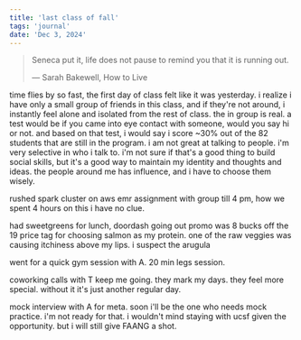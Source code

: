 ```yaml
---
title: 'last class of fall'
tags: 'journal'
date: 'Dec 3, 2024'
---
```


> Seneca put it, life does not pause to remind you that it is running out.
>
> ― Sarah Bakewell, How to Live

time flies by so fast, the first day of class felt like it was yesterday. i realize i have only a small group of friends in this class, and if they're not around, i instantly feel alone and isolated from the rest of class. the in group is real. a test would be if you came into eye contact with someone, would you say hi or not. and based on that test, i would say i score ~30% out of the 82 students that are still in the program. i am not great at talking to people. i'm very selective in who i talk to. i'm not sure if that's a good thing to build social skills, but it's a good way to maintain my identity and thoughts and ideas. the people around me has influence, and i have to choose them wisely.

rushed spark cluster on aws emr assignment with group till 4 pm, how we spent 4 hours on this i have no clue.

had sweetgreens for lunch, doordash going out promo was 8 bucks off the 19 price tag for choosing salmon as my protein. one of the raw veggies was causing itchiness above my lips. i suspect the arugula

went for a quick gym session with A. 20 min legs session.

coworking calls with T keep me going. they mark my days. they feel more special. without it it's just another regular day.

mock interview with A for meta. soon i'll be the one who needs mock practice. i'm not ready for that. i wouldn't mind staying with ucsf given the opportunity. but i will still give FAANG a shot.

